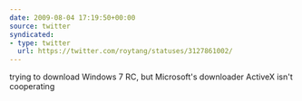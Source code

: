 ```yaml
---
date: 2009-08-04 17:19:50+00:00
source: twitter
syndicated:
- type: twitter
  url: https://twitter.com/roytang/statuses/3127861002/
---
```


trying to download Windows 7 RC, but Microsoft's downloader ActiveX isn't cooperating